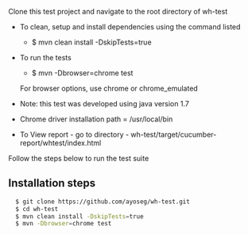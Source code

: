 
Clone this test project and navigate to the root directory of wh-test



- To clean, setup and install dependencies using the command listed
    - $ mvn clean install -DskipTests=true

- To run the tests
    - $ mvn -Dbrowser=chrome test

    For browser options, use chrome or chrome_emulated


- Note: this test was developed using java version 1.7
- Chrome driver installation path = /usr/local/bin
- To View report - go to directory -  wh-test/target/cucumber-report/whtest/index.html

Follow the steps below to run the test suite

## Installation steps
``` bash
  $ git clone https://github.com/ayoseg/wh-test.git
  $ cd wh-test
  $ mvn clean install -DskipTests=true
  $ mvn -Dbrowser=chrome test
```